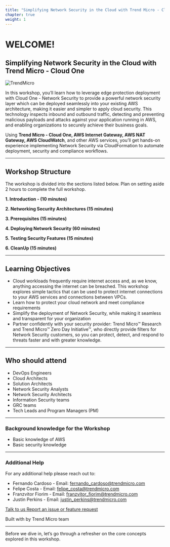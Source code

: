 ```yaml
---
title: "Simplifying Network Security in the Cloud with Trend Micro - Cloud One"
chapter: true
weight: 1
---
```


# WELCOME!

## Simplifying Network Security in the Cloud with Trend Micro - Cloud One
![TrendMicro](/images/logo.png)

In this workshop, you’ll learn how to leverage edge protection deployment with Cloud One - Network Security to provide a powerful network security layer which can be deployed seamlessly into your existing AWS architecture, making it easier and simpler to apply cloud security. This technology inspects inbound and outbound traffic, detecting and preventing malicious payloads and attacks against your application running in AWS, and enabling organizations to securely achieve their business goals.

Using **Trend Micro - Cloud One, AWS Internet Gateway, AWS NAT Gateway, AWS CloudWatch**, and other AWS services, you’ll get hands-on experience implementing Network Security via CloudFormation to automate deployment, security and compliance workflows. 

--------

## Workshop Structure

The workshop is divided into the sections listed below. Plan on setting aside 2 hours to complete the full workshop.

<span style="color: #4e3eb1;"><i class='fas fa-check fa-xs'></i></span> <b> 1. Introduction - (10 minutes)</b> 

<span style="color: #4e3eb1;"><i class='fas fa-check fa-xs'></i></span> <b> 2. Networking Security Architectures (15 minutes)</b> 

<span style="color: #4e3eb1;"><i class='fas fa-check fa-xs'></i></span> <b> 3. Prerequisites (15 minutes)</b>

<span style="color: #4e3eb1;"><i class='fas fa-check fa-xs'></i></span> <b> 4. Deploying Network Security (60 minutes)</b>

<span style="color: #4e3eb1;"><i class='fas fa-check fa-xs'></i></span> <b> 5. Testing Security Features (15 minutes)</b>

<span style="color: #4e3eb1;"><i class='fas fa-check fa-xs'></i></span> <b> 6. CleanUp (15 minutes)</b>

--------

## Learning Objectives
- Cloud workloads frequently require internet access and, as we know, anything accessing the internet can be breached. This workshop explores simple tactics that can be used to protect internet connections to your AWS services and connections between VPCs.
- Learn how to protect your cloud network and meet compliance requirements
- Simplify the deployment of Network Security, while making it seamless and transparent for your organization
- Partner confidently with your security provider: Trend Micro™ Research and Trend Micro™ Zero Day Initiative™, who directly provide filters for Network Security customers, so you can protect, detect, and respond to threats faster and with greater knowledge.


--------

## Who should attend
- DevOps Engineers
- Cloud Architects
- Solution Architects
- Network Security Analysts
- Network Security Architects
- Information Security teams
- GRC teams
- Tech Leads and Program Managers (PM)

--------

### **Background knowledge for the Workshop**
- Basic knowledge of AWS
- Basic security knowledge

--------

### **Additional Help**
For any additional help please reach out to: 

- Fernando Cardoso - Email: fernando_cardoso@trendmicro.com
- Felipe Costa - Email: felipe_costa@trendmicro.com
- Franzvitor Fiorim - Email: franzvitor_fiorim@trendmicro.com
- Justin Perkins - Email: justin_perkins@trendmicro.com

<p>
<a  href="mailto:fernando_cardoso@trendmicro.com;felipe_costa@trendmicro.com;franzvitor_fiorim@trendmicro.com;justin_perkins@trendmicro.com?subject=Simplifying Network Security in the Cloud with Trend Micro - Cloud One"  target="_blank" rel="noopener noreferrer"  class="btn btn-default">  
  Talk to us
  <i class="fas fa-paper-plane"></i>
</a>

<a  href="https://github.com/aws-samples/aws-modernization-with-cloud-one-network-security/issues/new" target="_blank" rel="noopener noreferrer"  class="btn btn-default">  
  <i class="fas fa-bug"></i>
  Report an issue or feature request
</a>
</p>
</li>
</ul>
<p>Built with <i class="far fa-heart" style="color: red;"></i> by Trend Micro team</p>

--------

Before we dive in, let’s go through a refresher on the core concepts explored in this workshop.
